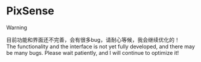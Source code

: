 # PixSense
> [!WARNING]
> 目前功能和界面还不完善，会有很多bug，请耐心等候，我会继续优化的！  
> The functionality and the interface is not yet fully developed, and there may be many bugs. Please wait patiently, and I will continue to optimize it!
